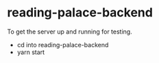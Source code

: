 # reading-palace-backend

To get the server up and running for testing.

- cd into reading-palace-backend
- yarn start
